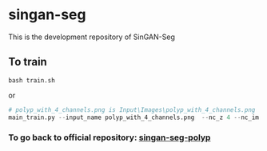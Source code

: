 # singan-seg
This is the development repository of SinGAN-Seg

## To train

```
bash train.sh
```
or

````python
# polyp_with_4_channels.png is Input\Images\polyp_with_4_channels.png
main_train.py --input_name polyp_with_4_channels.png  --nc_z 4 --nc_im 4 --gpu_id 0 
````

### To go back to official repository: [singan-seg-polyp](https://github.com/vlbthambawita/singan-seg-polyp)